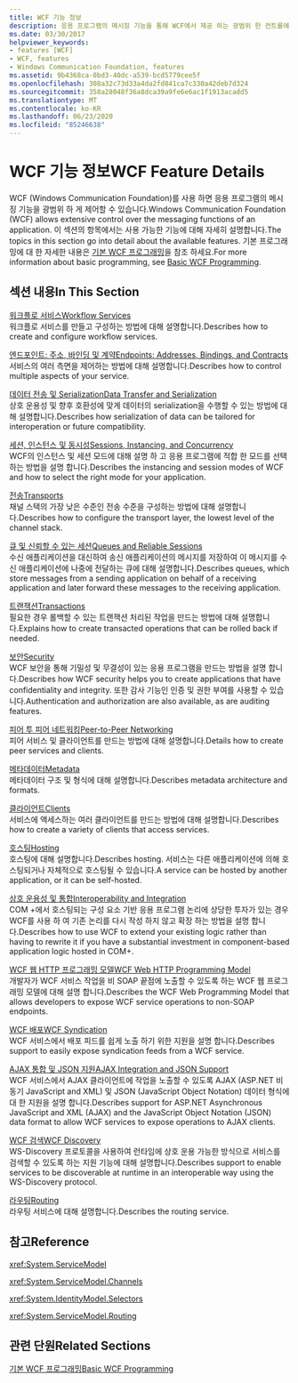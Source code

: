 ```yaml
---
title: WCF 기능 정보
description: 응용 프로그램의 메시징 기능을 통해 WCF에서 제공 하는 광범위 한 컨트롤에 대해 자세히 알아보세요.
ms.date: 03/30/2017
helpviewer_keywords:
- features [WCF]
- WCF, features
- Windows Communication Foundation, features
ms.assetid: 9b4368ca-0bd3-40dc-a539-bcd5779cee5f
ms.openlocfilehash: 308a32c73d33a4da2fd841ca7c330a42deb7d324
ms.sourcegitcommit: 358a28048f36a8dca39a9fe6e6ac1f1913acadd5
ms.translationtype: MT
ms.contentlocale: ko-KR
ms.lasthandoff: 06/23/2020
ms.locfileid: "85246638"
---
```

# <a name="wcf-feature-details"></a><span data-ttu-id="21eb1-103">WCF 기능 정보</span><span class="sxs-lookup"><span data-stu-id="21eb1-103">WCF Feature Details</span></span>
<span data-ttu-id="21eb1-104">WCF (Windows Communication Foundation)를 사용 하면 응용 프로그램의 메시징 기능을 광범위 하 게 제어할 수 있습니다.</span><span class="sxs-lookup"><span data-stu-id="21eb1-104">Windows Communication Foundation (WCF) allows extensive control over the messaging functions of an application.</span></span> <span data-ttu-id="21eb1-105">이 섹션의 항목에서는 사용 가능한 기능에 대해 자세히 설명합니다.</span><span class="sxs-lookup"><span data-stu-id="21eb1-105">The topics in this section go into detail about the available features.</span></span> <span data-ttu-id="21eb1-106">기본 프로그래밍에 대 한 자세한 내용은 [기본 WCF 프로그래밍](../basic-wcf-programming.md)을 참조 하세요.</span><span class="sxs-lookup"><span data-stu-id="21eb1-106">For more information about basic programming, see [Basic WCF Programming](../basic-wcf-programming.md).</span></span>  
  
## <a name="in-this-section"></a><span data-ttu-id="21eb1-107">섹션 내용</span><span class="sxs-lookup"><span data-stu-id="21eb1-107">In This Section</span></span>  
 [<span data-ttu-id="21eb1-108">워크플로 서비스</span><span class="sxs-lookup"><span data-stu-id="21eb1-108">Workflow Services</span></span>](workflow-services.md)  
 <span data-ttu-id="21eb1-109">워크플로 서비스를 만들고 구성하는 방법에 대해 설명합니다.</span><span class="sxs-lookup"><span data-stu-id="21eb1-109">Describes how to create and configure workflow services.</span></span>  
  
 [<span data-ttu-id="21eb1-110">엔드포인트: 주소, 바인딩 및 계약</span><span class="sxs-lookup"><span data-stu-id="21eb1-110">Endpoints: Addresses, Bindings, and Contracts</span></span>](endpoints-addresses-bindings-and-contracts.md)  
 <span data-ttu-id="21eb1-111">서비스의 여러 측면을 제어하는 방법에 대해 설명합니다.</span><span class="sxs-lookup"><span data-stu-id="21eb1-111">Describes how to control multiple aspects of your service.</span></span>  
  
 [<span data-ttu-id="21eb1-112">데이터 전송 및 Serialization</span><span class="sxs-lookup"><span data-stu-id="21eb1-112">Data Transfer and Serialization</span></span>](data-transfer-and-serialization.md)  
 <span data-ttu-id="21eb1-113">상호 운용성 및 향후 호환성에 맞게 데이터의 serialization을 수행할 수 있는 방법에 대해 설명합니다.</span><span class="sxs-lookup"><span data-stu-id="21eb1-113">Describes how serialization of data can be tailored for interoperation or future compatibility.</span></span>  
  
 [<span data-ttu-id="21eb1-114">세션, 인스턴스 및 동시성</span><span class="sxs-lookup"><span data-stu-id="21eb1-114">Sessions, Instancing, and Concurrency</span></span>](sessions-instancing-and-concurrency.md)  
 <span data-ttu-id="21eb1-115">WCF의 인스턴스 및 세션 모드에 대해 설명 하 고 응용 프로그램에 적합 한 모드를 선택 하는 방법을 설명 합니다.</span><span class="sxs-lookup"><span data-stu-id="21eb1-115">Describes the instancing and session modes of WCF and how to select the right mode for your application.</span></span>  
  
 [<span data-ttu-id="21eb1-116">전송</span><span class="sxs-lookup"><span data-stu-id="21eb1-116">Transports</span></span>](transports.md)  
 <span data-ttu-id="21eb1-117">채널 스택의 가장 낮은 수준인 전송 수준을 구성하는 방법에 대해 설명합니다.</span><span class="sxs-lookup"><span data-stu-id="21eb1-117">Describes how to configure the transport layer, the lowest level of the channel stack.</span></span>  
  
 [<span data-ttu-id="21eb1-118">큐 및 신뢰할 수 있는 세션</span><span class="sxs-lookup"><span data-stu-id="21eb1-118">Queues and Reliable Sessions</span></span>](queues-and-reliable-sessions.md)  
 <span data-ttu-id="21eb1-119">수신 애플리케이션을 대신하여 송신 애플리케이션의 메시지를 저장하여 이 메시지를 수신 애플리케이션에 나중에 전달하는 큐에 대해 설명합니다.</span><span class="sxs-lookup"><span data-stu-id="21eb1-119">Describes queues, which store messages from a sending application on behalf of a receiving application and later forward these messages to the receiving application.</span></span>  
  
 [<span data-ttu-id="21eb1-120">트랜잭션</span><span class="sxs-lookup"><span data-stu-id="21eb1-120">Transactions</span></span>](transactions-in-wcf.md)  
 <span data-ttu-id="21eb1-121">필요한 경우 롤백할 수 있는 트랜잭션 처리된 작업을 만드는 방법에 대해 설명합니다.</span><span class="sxs-lookup"><span data-stu-id="21eb1-121">Explains how to create transacted operations that can be rolled back if needed.</span></span>  
  
 [<span data-ttu-id="21eb1-122">보안</span><span class="sxs-lookup"><span data-stu-id="21eb1-122">Security</span></span>](security.md)  
 <span data-ttu-id="21eb1-123">WCF 보안을 통해 기밀성 및 무결성이 있는 응용 프로그램을 만드는 방법을 설명 합니다.</span><span class="sxs-lookup"><span data-stu-id="21eb1-123">Describes how WCF security helps you to create applications that have confidentiality and integrity.</span></span> <span data-ttu-id="21eb1-124">또한 감사 기능인 인증 및 권한 부여를 사용할 수 있습니다.</span><span class="sxs-lookup"><span data-stu-id="21eb1-124">Authentication and authorization are also available, as are auditing features.</span></span>  
  
 [<span data-ttu-id="21eb1-125">피어 투 피어 네트워킹</span><span class="sxs-lookup"><span data-stu-id="21eb1-125">Peer-to-Peer Networking</span></span>](peer-to-peer-networking.md)  
 <span data-ttu-id="21eb1-126">피어 서비스 및 클라이언트를 만드는 방법에 대해 설명합니다.</span><span class="sxs-lookup"><span data-stu-id="21eb1-126">Details how to create peer services and clients.</span></span>  
  
 [<span data-ttu-id="21eb1-127">메타데이터</span><span class="sxs-lookup"><span data-stu-id="21eb1-127">Metadata</span></span>](metadata.md)  
 <span data-ttu-id="21eb1-128">메타데이터 구조 및 형식에 대해 설명합니다.</span><span class="sxs-lookup"><span data-stu-id="21eb1-128">Describes metadata architecture and formats.</span></span>  
  
 [<span data-ttu-id="21eb1-129">클라이언트</span><span class="sxs-lookup"><span data-stu-id="21eb1-129">Clients</span></span>](clients.md)  
 <span data-ttu-id="21eb1-130">서비스에 액세스하는 여러 클라이언트를 만드는 방법에 대해 설명합니다.</span><span class="sxs-lookup"><span data-stu-id="21eb1-130">Describes how to create a variety of clients that access services.</span></span>  
  
 [<span data-ttu-id="21eb1-131">호스팅</span><span class="sxs-lookup"><span data-stu-id="21eb1-131">Hosting</span></span>](hosting.md)  
 <span data-ttu-id="21eb1-132">호스팅에 대해 설명합니다.</span><span class="sxs-lookup"><span data-stu-id="21eb1-132">Describes hosting.</span></span> <span data-ttu-id="21eb1-133">서비스는 다른 애플리케이션에 의해 호스팅되거나 자체적으로 호스팅될 수 있습니다.</span><span class="sxs-lookup"><span data-stu-id="21eb1-133">A service can be hosted by another application, or it can be self-hosted.</span></span>  
  
 [<span data-ttu-id="21eb1-134">상호 운용성 및 통합</span><span class="sxs-lookup"><span data-stu-id="21eb1-134">Interoperability and Integration</span></span>](interoperability-and-integration.md)  
 <span data-ttu-id="21eb1-135">COM +에서 호스팅되는 구성 요소 기반 응용 프로그램 논리에 상당한 투자가 있는 경우 WCF를 사용 하 여 기존 논리를 다시 작성 하지 않고 확장 하는 방법을 설명 합니다.</span><span class="sxs-lookup"><span data-stu-id="21eb1-135">Describes how to use WCF to extend your existing logic rather than having to rewrite it if you have a substantial investment in component-based application logic hosted in COM+.</span></span>  
  
 [<span data-ttu-id="21eb1-136">WCF 웹 HTTP 프로그래밍 모델</span><span class="sxs-lookup"><span data-stu-id="21eb1-136">WCF Web HTTP Programming Model</span></span>](wcf-web-http-programming-model.md)  
 <span data-ttu-id="21eb1-137">개발자가 WCF 서비스 작업을 비 SOAP 끝점에 노출할 수 있도록 하는 WCF 웹 프로그래밍 모델에 대해 설명 합니다.</span><span class="sxs-lookup"><span data-stu-id="21eb1-137">Describes the WCF Web Programming Model that allows developers to expose WCF service operations to non-SOAP endpoints.</span></span>  
  
 [<span data-ttu-id="21eb1-138">WCF 배포</span><span class="sxs-lookup"><span data-stu-id="21eb1-138">WCF Syndication</span></span>](wcf-syndication.md)  
 <span data-ttu-id="21eb1-139">WCF 서비스에서 배포 피드를 쉽게 노출 하기 위한 지원을 설명 합니다.</span><span class="sxs-lookup"><span data-stu-id="21eb1-139">Describes support to easily expose syndication feeds from a WCF service.</span></span>  
  
 [<span data-ttu-id="21eb1-140">AJAX 통합 및 JSON 지원</span><span class="sxs-lookup"><span data-stu-id="21eb1-140">AJAX Integration and JSON Support</span></span>](ajax-integration-and-json-support.md)  
 <span data-ttu-id="21eb1-141">WCF 서비스에서 AJAX 클라이언트에 작업을 노출할 수 있도록 AJAX (ASP.NET 비동기 JavaScript and XML) 및 JSON (JavaScript Object Notation) 데이터 형식에 대 한 지원을 설명 합니다.</span><span class="sxs-lookup"><span data-stu-id="21eb1-141">Describes support for ASP.NET Asynchronous JavaScript and XML (AJAX) and the JavaScript Object Notation (JSON) data format to allow WCF services to expose operations to AJAX clients.</span></span>  
  
 [<span data-ttu-id="21eb1-142">WCF 검색</span><span class="sxs-lookup"><span data-stu-id="21eb1-142">WCF Discovery</span></span>](wcf-discovery.md)  
 <span data-ttu-id="21eb1-143">WS-Discovery 프로토콜을 사용하여 런타임에 상호 운용 가능한 방식으로 서비스를 검색할 수 있도록 하는 지원 기능에 대해 설명합니다.</span><span class="sxs-lookup"><span data-stu-id="21eb1-143">Describes support to enable services to be discoverable at runtime in an interoperable way using the WS-Discovery protocol.</span></span>  
  
 [<span data-ttu-id="21eb1-144">라우팅</span><span class="sxs-lookup"><span data-stu-id="21eb1-144">Routing</span></span>](routing.md)  
 <span data-ttu-id="21eb1-145">라우팅 서비스에 대해 설명합니다.</span><span class="sxs-lookup"><span data-stu-id="21eb1-145">Describes the routing service.</span></span>  
  
## <a name="reference"></a><span data-ttu-id="21eb1-146">참고</span><span class="sxs-lookup"><span data-stu-id="21eb1-146">Reference</span></span>  
 <xref:System.ServiceModel>  
  
 <xref:System.ServiceModel.Channels>  
  
 <xref:System.IdentityModel.Selectors>  
  
 <xref:System.ServiceModel.Routing>  
  
## <a name="related-sections"></a><span data-ttu-id="21eb1-147">관련 단원</span><span class="sxs-lookup"><span data-stu-id="21eb1-147">Related Sections</span></span>  
 [<span data-ttu-id="21eb1-148">기본 WCF 프로그래밍</span><span class="sxs-lookup"><span data-stu-id="21eb1-148">Basic WCF Programming</span></span>](../basic-wcf-programming.md)
